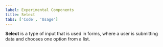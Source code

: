 ```yaml
---
label: Experimental Components
title: Select
tabs: ['Code', 'Usage']
---
```


<page-intro>**Select** is a type of input that is used in forms, where a user is submitting data and chooses one option from a list.</page-intro>

<component 
    name="Experimental Select"
    component="select" 
    variation="select"
    experimental="true"
    >
</component>

<component 
    name="Experimental Select Invalid"
    component="select" 
    variation="select--invalid"
    experimental="true"
    >
</component>

<component 
    name="Experimental Inline Select"
    component="select" 
    variation="select--inline"
    experimental="true"
    >
</component>

<component 
    name="Experimental Inline Select Invalid"
    component="select" 
    variation="select--inline-invalid"
    experimental="true"
    >
</component>
<component-docs component="select" experimental="true"></component-docs>
